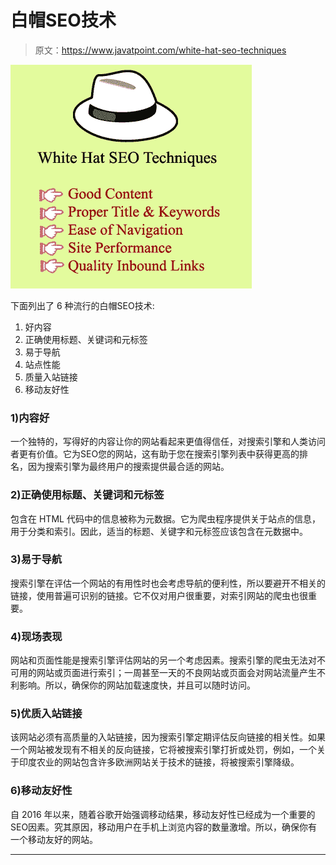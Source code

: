 # 白帽SEO技术

> 原文：<https://www.javatpoint.com/white-hat-seo-techniques>

![White Hat SEO Techniques](img/104c46854e0d14845f71931ef1e7fc9d.png)

下面列出了 6 种流行的白帽SEO技术:

1.  好内容
2.  正确使用标题、关键词和元标签
3.  易于导航
4.  站点性能
5.  质量入站链接
6.  移动友好性

### 1)内容好

一个独特的，写得好的内容让你的网站看起来更值得信任，对搜索引擎和人类访问者更有价值。它为SEO您的网站，这有助于您在搜索引擎列表中获得更高的排名，因为搜索引擎为最终用户的搜索提供最合适的网站。

### 2)正确使用标题、关键词和元标签

包含在 HTML 代码中的信息被称为元数据。它为爬虫程序提供关于站点的信息，用于分类和索引。因此，适当的标题、关键字和元标签应该包含在元数据中。

### 3)易于导航

搜索引擎在评估一个网站的有用性时也会考虑导航的便利性，所以要避开不相关的链接，使用普遍可识别的链接。它不仅对用户很重要，对索引网站的爬虫也很重要。

### 4)现场表现

网站和页面性能是搜索引擎评估网站的另一个考虑因素。搜索引擎的爬虫无法对不可用的网站或页面进行索引；一周甚至一天的不良网站或页面会对网站流量产生不利影响。所以，确保你的网站加载速度快，并且可以随时访问。

### 5)优质入站链接

该网站必须有高质量的入站链接，因为搜索引擎定期评估反向链接的相关性。如果一个网站被发现有不相关的反向链接，它将被搜索引擎打折或处罚，例如，一个关于印度农业的网站包含许多欧洲网站关于技术的链接，将被搜索引擎降级。

### 6)移动友好性

自 2016 年以来，随着谷歌开始强调移动结果，移动友好性已经成为一个重要的SEO因素。究其原因，移动用户在手机上浏览内容的数量激增。所以，确保你有一个移动友好的网站。

* * *